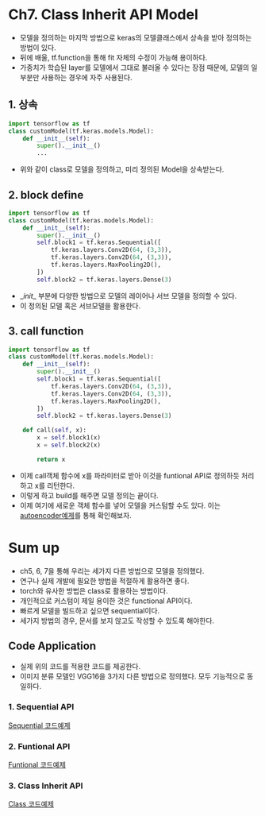 # Ch7. Class Inherit API Model
* 모델을 정의하는 마지막 방법으로 keras의 모델클래스에서 상속을 받아 정의하는 방법이 있다.
* 뒤에 배울, tf.function을 통해 fit 자체의 수정이 가능해 용이하다.
* 가중치가 학습된 layer를 모델에서 그대로 불러올 수 있다는 장점 때문에, 모델의 일부분만 사용하는 경우에 자주 사용된다.

## 1. 상속
```python
import tensorflow as tf
class customModel(tf.keras.models.Model):
    def __init__(self):
        super().__init__()
        ...
```
* 위와 같이 class로 모델을 정의하고, 미리 정의된 Model을 상속받는다.

## 2. block define
```python
import tensorflow as tf
class customModel(tf.keras.models.Model):
    def __init__(self):
        super().__init__()
        self.block1 = tf.keras.Sequential([
            tf.keras.layers.Conv2D(64, (3,3)),
            tf.keras.layers.Conv2D(64, (3,3)),
            tf.keras.layers.MaxPooling2D(),
        ])
        self.block2 = tf.keras.layers.Dense(3)
```
* \__init__ 부분에 다양한 방법으로 모델의 레이어나 서브 모델을 정의할 수 있다.
* 이 정의된 모델 혹은 서브모델을 활용한다.

## 3. call function
```python
import tensorflow as tf
class customModel(tf.keras.models.Model):
    def __init__(self):
        super().__init__()
        self.block1 = tf.keras.Sequential([
            tf.keras.layers.Conv2D(64, (3,3)),
            tf.keras.layers.Conv2D(64, (3,3)),
            tf.keras.layers.MaxPooling2D(),
        ])
        self.block2 = tf.keras.layers.Dense(3)

    def call(self, x):
        x = self.block1(x)
        x = self.block2(x)

        return x
```
* 이제 call객체 함수에 x를 파라미터로 받아 이것을 funtional API로 정의하듯 처리하고 x를 리턴한다.
* 이렇게 하고 build를 해주면 모델 정의는 끝이다.
* 이제 여기에 새로운 객체 함수를 넣어 모델을 커스텀할 수도 있다. 이는 [autoencoder예제]()를 통해 확인해보자.


# Sum up
* ch5, 6, 7을 통해 우리는 세가지 다른 방법으로 모델을 정의했다.
* 연구나 실제 개발에 필요한 방법을 적절하게 활용하면 좋다.
* torch와 유사한 방법은 class로 활용하는 방법이다.
* 개인적으로 커스텀이 제일 용이한 것은 functional API이다.
* 빠르게 모델을 빌드하고 싶으면 sequential이다.
* 세가지 방법의 경우, 문서를 보지 않고도 작성할 수 있도록 해야한다.

## Code Application
+ 실제 위의 코드를 적용한 코드를 제공한다.
+ 이미지 분류 모델인 VGG16을 3가지 다른 방법으로 정의했다. 모두 기능적으로 동일하다.

### 1. Sequential API
[Sequential 코드예제]()
### 2. Funtional API
[Funtional 코드예제]()
### 3. Class Inherit API
[Class 코드예제]()
